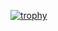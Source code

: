 [![trophy](https://github-profile-trophy.vercel.app/?yutakatahira=ryo-ma&theme=flat)](https://github.com/ryo-ma/github-profile-trophy)
